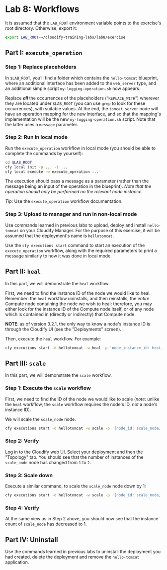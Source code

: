 # Lab 8: Workflows

It is assumed that the `LAB_ROOT` environment variable points to the exercise's root directory. Otherwise, export it:

```bash
export LAB_ROOT=~/cloudify-training-labs/lab8/exercise
```

## Part I: `execute_operation`

### Step 1: Replace placeholders

In `$LAB_ROOT`, you’ll find a folder which contains the `hello-tomcat` blueprint, where an additional interface has been added to the `web_server` type, and an additional simple script `my-logging-operation.sh` now appears.

Replace **_all_** the occurrences of the placeholders (“`REPLACE_WITH`”) wherever they are located under `$LAB_ROOT` (you can use `grep` to look for these occurrences), with suitable values. At the end, the `tomcat_server` node will have an operation mapping for the new interface, and so that the mapping's implementation will be the new `my-logging-operation.sh` script. Note that the latter uses a `message` parameter.

### Step 2: Run in local mode

Run the `execute_operation` workflow in local mode (you should be able to complete the commands by yourself):

```bash
cd $LAB_ROOT
cfy local init -p ... -i ...
cfy local execute -w execute_operation ...
```

The execution should pass a message as a parameter (rather than the message being an input of the operation in the blueprint). *Note that the operation should only be performed on the relevant node instance*.

_Tip_: Use the `execute_operation` workflow documentation.

### Step 3: Upload to manager and run in non-local mode

Use commands learned in previous labs to upload, deploy and install `hello-tomcat` on your Cloudify Manager.
For the purpose of this exercise, it will be assumed that the deployment's name is `hellotomcat`.

Use the `cfy executions start` command to start an execution of the `execute_operation` workflow, along with the required parameters to print a message similarly to how it was done in local mode.

## Part II: `heal`

In this part, we will demonstrate the `heal` workflow.

First, we need to find the instance ID of the node we would like to heal. Remember: the `heal` workflow uninstalls, and then reinstalls, the *entire* Compute node containing the node we wish to heal; therefore, you may either look for the instance ID of the Compute node itself, or of any node which is contained in (directly or indirectly) that Compute node.

**NOTE**: as of version 3.2.1, the only way to know a node's instance ID is through the Cloudify UI (see the "Deployments" screen).

Then, execute the `heal` workflow. For example:

```bash
cfy executions start -d hellotomcat -w heal -p 'node_instance_id: host_f4c49'
```

## Part III: `scale`

In this part, we will demonstrate the `scale` workflow.

### Step 1: Execute the `scale` workflow

First, we need to find the ID of the node we would like to scale (*note*: unlike the `heal` workflow, the `scale` workflow requires the node's ID, *not* a node's instance ID).

We will scale the `scale_node` node.

```bash
cfy executions start -d hellotomcat -w scale -p '{node_id: scale_node, scale_compute: false, delta: 1}'
```

### Step 2: Verify

Log in to the Cloudify web UI. Select your deployment and then the "Topology" tab. You should see that the number of instances of the `scale_node` node has changed from `1` to `2`.

### Step 3: Scale down

Execute a similar command, to scale the `scale_node` node down by 1:

```bash
cfy executions start -d hellotomcat -w scale -p '{node_id: scale_node, scale_compute: false, delta: -1}'
```

### Step 4: Verify

At the same view as in Step 2 above, you should now see that the instance count of `scale_node` has decreased to 1.

## Part IV: Uninstall

Use the commands learned in previous labs to uninstall the deployment you had created, delete the deployment and remove the `hello-tomcat` application.